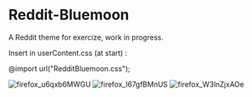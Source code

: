 # Reddit-Bluemoon
A Reddit theme for exercize, work in progress.

Insert in userContent.css (at start) :

@import url("RedditBluemoon.css");


![firefox_u6qxb6MWGU](https://user-images.githubusercontent.com/40931468/181232116-8ceb9e32-3004-4d74-b3dc-477c68485144.png)
![firefox_I67gfBMnUS](https://user-images.githubusercontent.com/40931468/181232131-346ba691-7a21-4322-9629-e43e81817339.png)
![firefox_W3lnZjxAOe](https://user-images.githubusercontent.com/40931468/181232140-0d50f120-8ccb-42fe-99a8-ade0cdbc4c6c.png)
